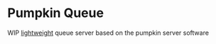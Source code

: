 # Pumpkin Queue
WIP [lightweight](https://snowiiii.github.io/Pumpkin/about/benchmarks.html) queue server based on the pumpkin server software
